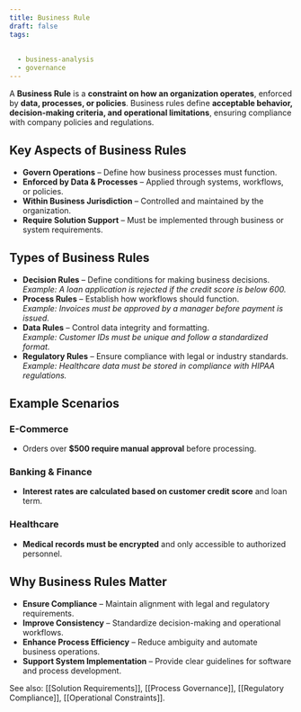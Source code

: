 ```yaml
---
title: Business Rule
draft: false
tags:
  
  
  - business-analysis
  - governance
---
```


A **Business Rule** is a **constraint on how an organization operates**, enforced by **data, processes, or policies**. Business rules define **acceptable behavior, decision-making criteria, and operational limitations**, ensuring compliance with company policies and regulations.

## Key Aspects of Business Rules
- **Govern Operations** – Define how business processes must function.
- **Enforced by Data & Processes** – Applied through systems, workflows, or policies.
- **Within Business Jurisdiction** – Controlled and maintained by the organization.
- **Require Solution Support** – Must be implemented through business or system requirements.

## Types of Business Rules
- **Decision Rules** – Define conditions for making business decisions.  
  *Example: A loan application is rejected if the credit score is below 600.*
- **Process Rules** – Establish how workflows should function.  
  *Example: Invoices must be approved by a manager before payment is issued.*
- **Data Rules** – Control data integrity and formatting.  
  *Example: Customer IDs must be unique and follow a standardized format.*
- **Regulatory Rules** – Ensure compliance with legal or industry standards.  
  *Example: Healthcare data must be stored in compliance with HIPAA regulations.*

## Example Scenarios

### **E-Commerce**
- Orders over **$500 require manual approval** before processing.

### **Banking & Finance**
- **Interest rates are calculated based on customer credit score** and loan term.

### **Healthcare**
- **Medical records must be encrypted** and only accessible to authorized personnel.

## Why Business Rules Matter
- **Ensure Compliance** – Maintain alignment with legal and regulatory requirements.
- **Improve Consistency** – Standardize decision-making and operational workflows.
- **Enhance Process Efficiency** – Reduce ambiguity and automate business operations.
- **Support System Implementation** – Provide clear guidelines for software and process development.

See also: [[Solution Requirements]], [[Process Governance]], [[Regulatory Compliance]], [[Operational Constraints]].
